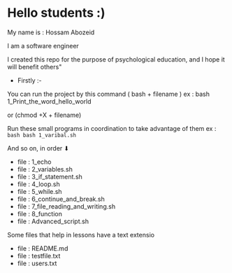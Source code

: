 
# Hello students :)


My name is : Hossam Abozeid  

I am a software engineer 

I created this repo for the purpose of psychological education, and I hope it will benefit others"

- Firstly :-

You can run the project by this command ( bash + filename )
ex : bash 1_Print_the_word_hello_world

or 
(chmod +X + filename)  


Run these small programs in coordination to take advantage of them
ex :``` bash bash 1_varibal.sh```


And so on, in order ⬇
- file : 1_echo
- file : 2_variables.sh
- file : 3_if_statement.sh
- file : 4_loop.sh
- file : 5_while.sh
- file : 6_continue_and_break.sh
- file : 7_file_reading_and_writing.sh
- file : 8_function
- file : Advanced_script.sh
 
Some files that help in lessons have a text extensio
- file : README.md
- file : testfile.txt
- file : users.txt

